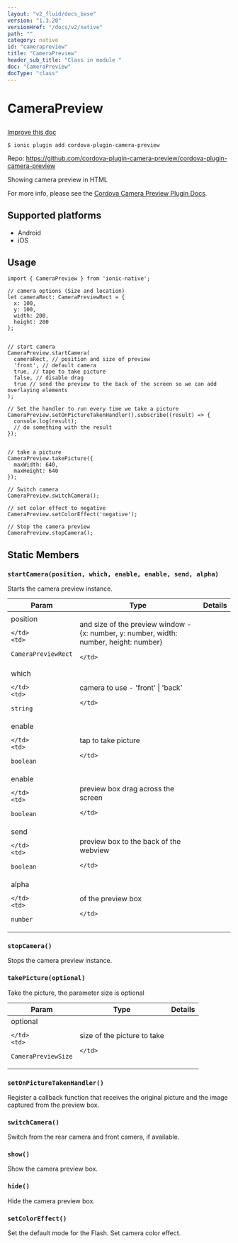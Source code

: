 ```yaml
---
layout: "v2_fluid/docs_base"
version: "1.3.20"
versionHref: "/docs/v2/native"
path: ""
category: native
id: "camerapreview"
title: "CameraPreview"
header_sub_title: "Class in module "
doc: "CameraPreview"
docType: "class"
---
```









<h1 class="api-title">

  
  CameraPreview
  

  

  

</h1>

<a class="improve-v2-docs" href="http://github.com/driftyco/ionic-native/edit/master/src/plugins/camera-preview.ts#L14">
  Improve this doc
</a>





<!-- decorators -->


<pre><code>$ ionic plugin add cordova-plugin-camera-preview</code></pre>
<p>Repo:
  <a href="https://github.com/cordova-plugin-camera-preview/cordova-plugin-camera-preview">
    https://github.com/cordova-plugin-camera-preview/cordova-plugin-camera-preview
  </a>
</p>

<!-- description -->

<p>Showing camera preview in HTML</p>
<p>For more info, please see the <a href="https://github.com/cordova-plugin-camera-preview/cordova-plugin-camera-preview">Cordova Camera Preview Plugin Docs</a>.</p>


<!-- @platforms tag -->
<h2>Supported platforms</h2>

<ul>
  <li>Android</li>
  
  <li>iOS</li>
  </ul>

<!-- @platforms tag end -->


<!-- @usage tag -->

<h2>Usage</h2>

<pre><code>import { CameraPreview } from &#39;ionic-native&#39;;

// camera options (Size and location)
let cameraRect: CameraPreviewRect = {
  x: 100,
  y: 100,
  width: 200,
  height: 200
};


// start camera
CameraPreview.startCamera(
  cameraRect, // position and size of preview
  &#39;front&#39;, // default camera
  true, // tape to take picture
  false, // disable drag
  true // send the preview to the back of the screen so we can add overlaying elements
);

// Set the handler to run every time we take a picture
CameraPreview.setOnPictureTakenHandler().subscribe((result) =&gt; {
  console.log(result);
  // do something with the result
});


// take a picture
CameraPreview.takePicture({
  maxWidth: 640,
  maxHeight: 640
});

// Switch camera
CameraPreview.switchCamera();

// set color effect to negative
CameraPreview.setColorEffect(&#39;negative&#39;);

// Stop the camera preview
CameraPreview.stopCamera();
</code></pre>




<!-- @property tags -->
<h2>Static Members</h2>
<div id="startCamera"></div>
<h3><code>startCamera(position,&nbsp;which,&nbsp;enable,&nbsp;enable,&nbsp;send,&nbsp;alpha)</code>
  
</h3>



Starts the camera preview instance.


<table class="table param-table" style="margin:0;">
  <thead>
  <tr>
    <th>Param</th>
    <th>Type</th>
    <th>Details</th>
  </tr>
  </thead>
  <tbody>
  
  <tr>
    <td>
      position
      
      
    </td>
    <td>
      
<code>CameraPreviewRect</code>
    </td>
    <td>
      <p>and size of the preview window - {x: number, y: number, width: number, height: number}</p>

      
    </td>
  </tr>
  
  <tr>
    <td>
      which
      
      
    </td>
    <td>
      
<code>string</code>
    </td>
    <td>
      <p>camera to use - &#39;front&#39; | &#39;back&#39;</p>

      
    </td>
  </tr>
  
  <tr>
    <td>
      enable
      
      
    </td>
    <td>
      
<code>boolean</code>
    </td>
    <td>
      <p>tap to take picture</p>

      
    </td>
  </tr>
  
  <tr>
    <td>
      enable
      
      
    </td>
    <td>
      
<code>boolean</code>
    </td>
    <td>
      <p>preview box drag across the screen</p>

      
    </td>
  </tr>
  
  <tr>
    <td>
      send
      
      
    </td>
    <td>
      
<code>boolean</code>
    </td>
    <td>
      <p>preview box to the back of the webview</p>

      
    </td>
  </tr>
  
  <tr>
    <td>
      alpha
      
      
    </td>
    <td>
      
<code>number</code>
    </td>
    <td>
      <p>of the preview box</p>

      
    </td>
  </tr>
  
  </tbody>
</table>







<div id="stopCamera"></div>
<h3><code>stopCamera()</code>
  
</h3>



Stops the camera preview instance.










<div id="takePicture"></div>
<h3><code>takePicture(optional)</code>
  
</h3>



Take the picture, the parameter size is optional


<table class="table param-table" style="margin:0;">
  <thead>
  <tr>
    <th>Param</th>
    <th>Type</th>
    <th>Details</th>
  </tr>
  </thead>
  <tbody>
  
  <tr>
    <td>
      optional
      
      
    </td>
    <td>
      
<code>CameraPreviewSize</code>
    </td>
    <td>
      <p>size of the picture to take</p>

      
    </td>
  </tr>
  
  </tbody>
</table>







<div id="setOnPictureTakenHandler"></div>
<h3><code>setOnPictureTakenHandler()</code>
  
</h3>



Register a callback function that receives the original picture and the image captured from the preview box.










<div id="switchCamera"></div>
<h3><code>switchCamera()</code>
  
</h3>



Switch from the rear camera and front camera, if available.










<div id="show"></div>
<h3><code>show()</code>
  
</h3>



Show the camera preview box.










<div id="hide"></div>
<h3><code>hide()</code>
  
</h3>



Hide the camera preview box.










<div id="setColorEffect"></div>
<h3><code>setColorEffect()</code>
  
</h3>



Set the default mode for the Flash.
Set camera color effect.











<!-- methods on the class -->

<!-- related link --><!-- end content block -->


<!-- end body block -->

